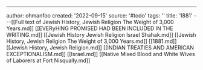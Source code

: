 ---
author: ohmanfoo
created: '2022-09-15'
source: '#todo'
tags: ''
title: '1881'
---[[Full text of Jewish History, Jewish Religion The Weight of 3,000 Years.md]]
[[EVERyHING PROMISED HAD BEEN INCLUDED IN THE WRITING.md]]
[[Jewish History Jewish Religion Israel Shahak.md]]
[[Jewish History, Jewish Religion The Weight of 3,000 Years.md]]
[[1881.md]]
[[Jewish History, Jewish Religion.md]]
[[INDIAN TREATIES AND AMERICAN EXCEPTIONALISM.md]]
[[Israel.md]]
[[Native Mixed Blood and White Wives of Laborers at Fort Nisqually.md]]
